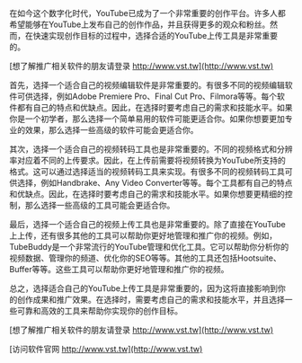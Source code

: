在如今这个数字化时代，YouTube已成为了一个非常重要的创作平台。许多人都希望能够在YouTube上发布自己的创作作品，并且获得更多的观众和粉丝。然而，在快速实现创作目标的过程中，选择合适的YouTube上传工具是非常重要的。

[想了解推广相关软件的朋友请登录 http://www.vst.tw](http://www.vst.tw)

首先，选择一个适合自己的视频编辑软件是非常重要的。有很多不同的视频编辑软件可供选择，例如Adobe Premiere Pro、Final Cut Pro、Filmora等等。每个软件都有自己的特点和优缺点。因此，在选择时要考虑自己的需求和技能水平。如果你是一个初学者，那么选择一个简单易用的软件可能更适合你。如果你想要更加专业的效果，那么选择一些高级的软件可能会更适合你。

其次，选择一个适合自己的视频转码工具也是非常重要的。不同的视频格式和分辨率对应着不同的上传要求。因此，在上传前需要将视频转换为YouTube所支持的格式。这可以通过选择适当的视频转码工具来实现。有很多不同的视频转码工具可供选择，例如Handbrake、Any Video Converter等等。每个工具都有自己的特点和优缺点。因此，在选择时要考虑自己的需求和技能水平。如果你想要更精细的控制，那么选择一些高级的工具可能会更适合你。

最后，选择一个适合自己的视频上传工具也是非常重要的。除了直接在YouTube上上传，还有很多其他的工具可以帮助你更好地管理和推广你的视频。例如，TubeBuddy是一个非常流行的YouTube管理和优化工具。它可以帮助你分析你的视频数据、管理你的频道、优化你的SEO等等。其他的工具还包括Hootsuite、Buffer等等。这些工具可以帮助你更好地管理和推广你的视频。

总之，选择适合自己的YouTube上传工具是非常重要的，因为这将直接影响到你的创作成果和推广效果。在选择时，需要考虑自己的需求和技能水平，并且选择一些可靠和高效的工具来帮助你实现你的创作目标。

[想了解推广相关软件的朋友请登录 http://www.vst.tw](http://www.vst.tw)


[访问软件官网 http://www.vst.tw](http://www.vst.tw)
